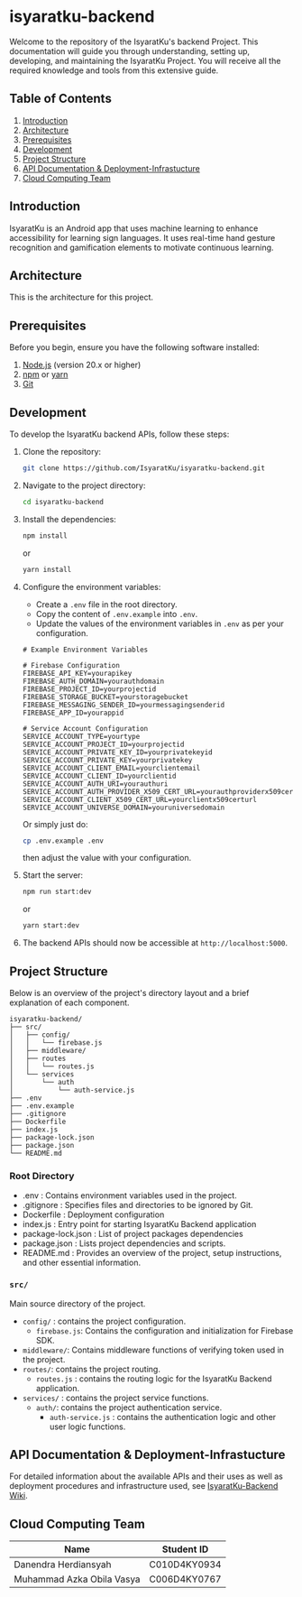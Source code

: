 # isyaratku-backend
Welcome to the repository of the IsyaratKu's backend Project. This documentation will guide you through understanding, setting up, developing, and maintaining the IsyaratKu Project. You will receive all the required knowledge and tools from this extensive guide.

## Table of Contents
1. [Introduction](#introduction)
2. [Architecture](#architecture)
3. [Prerequisites](#prerequisites)
4. [Development](#development)
5. [Project Structure](#project-structure)
6. [API Documentation & Deployment-Infrastucture](#api-documentation--deployment-infrastucture)
7. [Cloud Computing Team](#cloud-computing-team)


## Introduction
IsyaratKu is an Android app that uses machine learning to enhance accessibility for learning sign languages. It uses real-time hand gesture recognition and gamification elements to motivate continuous learning.

## Architecture
This is the architecture for this project.


## Prerequisites
Before you begin, ensure you have the following software installed:

1. [Node.js](https://nodejs.org/en) (version 20.x or higher)
2. [npm](https://www.npmjs.com/) or [yarn](https://yarnpkg.com/)
3. [Git](https://git-scm.com/)

## Development

To develop the IsyaratKu backend APIs, follow these steps:

1. Clone the repository:

    ```bash
    git clone https://github.com/IsyaratKu/isyaratku-backend.git
    ```

2. Navigate to the project directory:

    ```bash
    cd isyaratku-backend
    ```

3. Install the dependencies:

    ```bash
    npm install
    ```

    or

    ```bash
    yarn install
    ```

4. Configure the environment variables:

    - Create a `.env` file in the root directory.
    - Copy the content of `.env.example` into `.env`.
    - Update the values of the environment variables in `.env` as per your configuration.
    
    ```
    # Example Environment Variables
    
    # Firebase Configuration
    FIREBASE_API_KEY=yourapikey
    FIREBASE_AUTH_DOMAIN=yourauthdomain
    FIREBASE_PROJECT_ID=yourprojectid
    FIREBASE_STORAGE_BUCKET=yourstoragebucket
    FIREBASE_MESSAGING_SENDER_ID=yourmessagingsenderid
    FIREBASE_APP_ID=yourappid
    
    # Service Account Configuration
    SERVICE_ACCOUNT_TYPE=yourtype
    SERVICE_ACCOUNT_PROJECT_ID=yourprojectid
    SERVICE_ACCOUNT_PRIVATE_KEY_ID=yourprivatekeyid
    SERVICE_ACCOUNT_PRIVATE_KEY=yourprivatekey
    SERVICE_ACCOUNT_CLIENT_EMAIL=yourclientemail
    SERVICE_ACCOUNT_CLIENT_ID=yourclientid
    SERVICE_ACCOUNT_AUTH_URI=yourauthuri
    SERVICE_ACCOUNT_AUTH_PROVIDER_X509_CERT_URL=yourauthproviderx509certurl
    SERVICE_ACCOUNT_CLIENT_X509_CERT_URL=yourclientx509certurl
    SERVICE_ACCOUNT_UNIVERSE_DOMAIN=youruniversedomain
    ```

    Or simply just do:
    ```bash
    cp .env.example .env
    ```
    then adjust the value with your configuration.

5. Start the server:

    ```bash
    npm run start:dev
    ```

    or
    ```bash
    yarn start:dev
    ```

6. The backend APIs should now be accessible at `http://localhost:5000`.

## Project Structure
Below is an overview of the project's directory layout and a brief explanation of each component.

```
isyaratku-backend/
├── src/
│   ├── config/
│   │   └── firebase.js
│   ├── middleware/
│   ├── routes
│   │   └── routes.js
│   └── services
│       └── auth
│           └── auth-service.js
├── .env
├── .env.example
├── .gitignore
├── Dockerfile
├── index.js
├── package-lock.json
├── package.json
└── README.md
```

### Root Directory
- .env : Contains environment variables used in the project.
- .gitignore : Specifies files and directories to be ignored by Git.
- Dockerfile : Deployment configuration
- index.js : Entry point for starting IsyaratKu Backend application
- package-lock.json : List of project packages dependencies
- package.json : Lists project dependencies and scripts.
- README.md : Provides an overview of the project, setup instructions, and other essential information.

### `src/`
Main source directory of the project.
- `config/` : contains the project configuration.
    - `firebase.js`: Contains the configuration and initialization for Firebase SDK.
- `middleware/`: Contains middleware functions of verifying token used in the project.
- `routes/`: contains the project routing.
    - `routes.js` : contains the routing logic for the IsyaratKu Backend application.
- `services/` : contains the project service functions.
    - `auth/`: contains the project authentication service.
        - `auth-service.js` : contains the authentication logic and other user logic functions.

## API Documentation & Deployment-Infrastucture

For detailed information about the available APIs and their uses as well as deployment procedures and infrastructure used, see [IsyaratKu-Backend Wiki](https://github.com/IsyaratKu/isyaratku-backend/wiki).

## Cloud Computing Team
| Name       | Student ID   |
|------------|--------------|
| Danendra Herdiansyah   | C010D4KY0934     |
| Muhammad Azka Obila Vasya | C006D4KY0767     |
